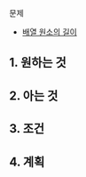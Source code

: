 문제
- [배열 원소의 길이](https://school.programmers.co.kr/learn/courses/30/lessons/120854)

## 1. 원하는 것

## 2. 아는 것

## 3. 조건

## 4. 계획
